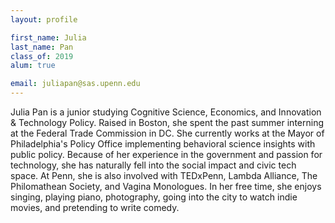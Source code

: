 ```yaml
---
layout: profile

first_name: Julia
last_name: Pan
class_of: 2019
alum: true

email: juliapan@sas.upenn.edu
---
```


<!-- @format -->

Julia Pan is a junior studying Cognitive Science, Economics, and Innovation & Technology Policy. Raised in Boston, she spent the past summer interning at the Federal Trade Commission in DC. She currently works at the Mayor of Philadelphia's Policy Office implementing behavioral science insights with public policy. Because of her experience in the government and passion for technology, she has naturally fell into the social impact and civic tech space. At Penn, she is also involved with TEDxPenn, Lambda Alliance, The Philomathean Society, and Vagina Monologues. In her free time, she enjoys singing, playing piano, photography, going into the city to watch indie movies, and pretending to write comedy.
